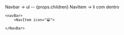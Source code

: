 Navbar -> ul -- {props.children}
NavItem -> li com <a> dentro

```
<navBar>
    <NavItem icon="😀">

</NavBar>

```


